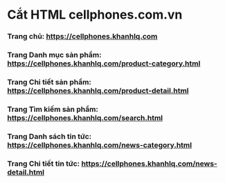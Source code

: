 # Cắt HTML cellphones.com.vn

### Trang chủ: https://cellphones.khanhlq.com
### Trang Danh mục sản phẩm: https://cellphones.khanhlq.com/product-category.html
### Trang Chi tiết sản phẩm: https://cellphones.khanhlq.com/product-detail.html
### Trang Tìm kiếm sản phẩm: https://cellphones.khanhlq.com/search.html
### Trang Danh sách tin tức: https://cellphones.khanhlq.com/news-category.html
### Trang Chi tiết tin tức: https://cellphones.khanhlq.com/news-detail.html
